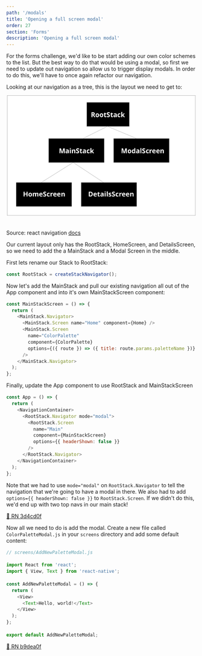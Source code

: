 ```yaml
---
path: '/modals'
title: 'Opening a full screen modal'
order: 27
section: 'Forms'
description: 'Opening a full screen modal'
---
```


For the forms challenge, we'd like to be start adding our own color schemes to the list. But the best way to do that would be using a modal, so first we need to update out navigation so allow us to trigger display modals. In order to do this, we'll have to once again refactor our navigation.

Looking at our navigation as a tree, this is the layout we need to get to:

<div style="display:flex; flex-direction:row">
    <div style="width:500px;margin:0 auto;margin-bottom:20px">
        <img alt="Style challenge iOS" src="./images/stack.png" />
    </div>
</div>

Source: react navigation [docs](https://reactnavigation.org/docs/modal/)

Our current layout only has the RootStack, HomeScreen, and DetailsScreen, so we need to add the a MainStack and a Modal Screen in the middle.

First lets rename our Stack to RootStack:

```js
const RootStack = createStackNavigator();
```

Now let's add the MainStack and pull our existing navigation all out of the App component and into it's own MainStackScreen component:

```js
const MainStackScreen = () => {
  return (
    <MainStack.Navigator>
      <MainStack.Screen name="Home" component={Home} />
      <MainStack.Screen
        name="ColorPalette"
        component={ColorPalette}
        options={({ route }) => ({ title: route.params.paletteName })}
      />
    </MainStack.Navigator>
  );
};
```

Finally, update the App component to use RootStack and MainStackScreen

```js
const App = () => {
  return (
    <NavigationContainer>
      <RootStack.Navigator mode="modal">
        <RootStack.Screen
          name="Main"
          component={MainStackScreen}
          options={{ headerShown: false }}
        />
      </RootStack.Navigator>
    </NavigationContainer>
  );
};
```

Note that we had to use `mode="modal"` on `RootStack.Navigator` to tell the navigation that we're going to have a modal in there. We also had to add `options={{ headerShown: false }}` to `RootStack.Screen`. If we didn't do this, we'd end up with two top navs in our main stack!

[🔗 RN 3d4cd0f](https://github.com/kadikraman/AwesomeProjectRN/commit/3d4cd0f96e38a74e1ebaebd3285a538774b71458)

Now all we need to do is add the modal. Create a new file called `ColorPaletteModal.js` in your `screens` directory and add some default content:

```js
// screens/AddNewPaletteModal.js

import React from 'react';
import { View, Text } from 'react-native';

const AddNewPaletteModal = () => {
  return (
    <View>
      <Text>Hello, world!</Text>
    </View>
  );
};

export default AddNewPaletteModal;
```

[🔗 RN b9dea0f](https://github.com/kadikraman/AwesomeProjectRN/commit/b9dea0fe779518c7cd8d11c1d52282c922e7c3f0)

